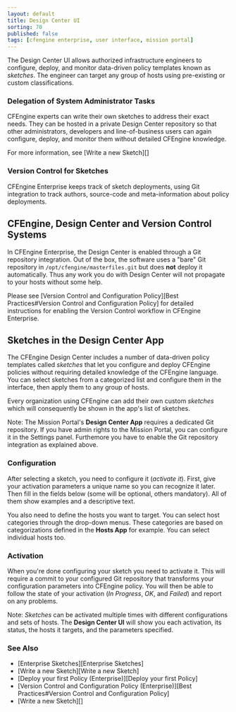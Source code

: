 ```yaml
---
layout: default
title: Design Center UI
sorting: 70
published: false
tags: [cfengine enterprise, user interface, mission portal]
---
```


The Design Center UI allows authorized infrastructure engineers to configure, deploy, and monitor data-driven policy templates known as *sketches*.  The engineer can target any group of hosts using pre-existing or custom classifications.

### Delegation of System Administrator Tasks ###

CFEngine experts can write their own sketches to address their exact needs. They can be hosted in a private Design Center repository so that other administrators, developers and line-of-business users can again configure, deploy, and monitor them without detailed CFEngine knowledge.

For more information, see [Write a new Sketch][]

### Version Control for Sketches ###

CFEngine Enterprise keeps track of sketch deployments, using Git integration to track authors, source-code and meta-information about policy deployments.

## CFEngine, Design Center and Version Control Systems ##

In CFEngine Enterprise, the Design Center is enabled through a Git
repository integration.  Out of the box, the software uses a "bare"
Git repository in `/opt/cfengine/masterfiles.git` but does **not**
deploy it automatically.  Thus any work you do with Design Center will
not propagate to your hosts without some help.

Please see
[Version Control and Configuration Policy][Best Practices#Version Control and Configuration Policy]
for detailed instructions for enabling the Version Control workflow in
CFEngine Enterprise.

## Sketches in the Design Center App ##

The CFEngine Design Center includes a number of data-driven policy templates called *sketches* that let you configure and deploy CFEngine policies without requiring detailed knowledge of the CFEngine language. You can select sketches from a categorized list and configure them in the interface, then apply them to any group of hosts.

Every organization using CFEngine can add their own custom *sketches* which will consequently be shown in the app's list of sketches.

Note: The Mission Portal's **Design Center App** requires a dedicated Git repository. If you have admin rights to the Mission Portal, you can configure it in the Settings panel.  Furthemore you have to enable the Git repository integration as explained above.

### Configuration ###

After selecting a sketch, you need to configure it (*activate it*). First, give your activation parameters a unique name so you can recognize it later. Then fill in the fields below (some will be optional, others mandatory). All of them show examples and a descriptive text.

You also need to define the hosts you want to target. You can select host categories through the drop-down menus. These categories are based on categorizations defined in the **Hosts App** for example.  You can select individual hosts too.

### Activation ###

When you're done configuring your sketch you need to activate it. This will require a commit to your configured Git repository that transforms your configuration parameters into CFEngine policy. You will then be able to follow the state of your activation (*In Progress*, *OK*, and *Failed*) and report on any problems.

Note: *Sketches* can be activated multiple times with different configurations and sets of hosts. The **Design Center UI** will show you each activation, its status, the hosts it targets, and the parameters specified.


### See Also ###

* [Enterprise Sketches][Enterprise Sketches]
* [Write a new Sketch][Write a new Sketch]
* [Deploy your first Policy (Enterprise)][Deploy your first Policy]
* [Version Control and Configuration Policy (Enterprise)][Best Practices#Version Control and Configuration Policy]
* [Write a new Sketch][]
